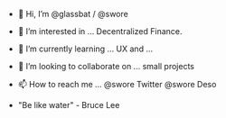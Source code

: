 - 👋 Hi, I’m @glassbat / @swore
- 👀 I’m interested in ... Decentralized Finance.
- 🌱 I’m currently learning ... UX and ... 
- 💞️ I’m looking to collaborate on ... small projects 
- 📫 How to reach me ... @swore Twitter @swore Deso

-  "Be like water" - Bruce Lee

<!---
glassbat/glassbat is a ✨ special ✨ repository because its `README.md` (this file) appears on your GitHub profile.
You can click the Preview link to take a look at your changes.
--->
